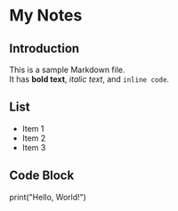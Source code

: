 # My Notes

## Introduction
This is a sample Markdown file.  
It has **bold text**, *italic text*, and `inline code`.

## List
- Item 1
- Item 2
- Item 3

## Code Block
print("Hello, World!")